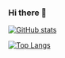 ### Hi there 👋


[![GitHub stats](https://github-readme-stats.vercel.app/api?username=panandafog)](https://github.com/panandafog/github-readme-stats&hide_rank=true)

[![Top Langs](https://github-readme-stats.vercel.app/api/top-langs/?username=panandafog&hide_progress=true)](https://github.com/panandafog/github-readme-stats)

